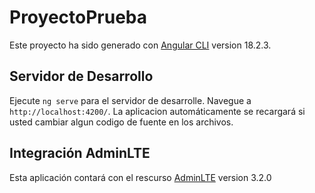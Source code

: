 # ProyectoPrueba

Este proyecto ha sido generado con [Angular CLI](https://github.com/angular/angular-cli) version 18.2.3.

## Servidor de Desarrollo

Ejecute `ng serve` para el servidor de desarrolle. Navegue a `http://localhost:4200/`. La aplicacion automáticamente se recargará si usted cambiar algun codigo de fuente en los archivos.

## Integración AdminLTE

Esta aplicación contará con el rescurso [AdminLTE](https://adminlte.io) version 3.2.0 


